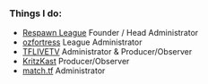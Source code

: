 ### Things I do:

- [Respawn League](https://rsl.tf/) Founder / Head Administrator
- [ozfortress](https://ozfortress.com/) League Administrator
- [TFLIVETV](https://tflive.tv/) Administrator & Producer/Observer
- [KritzKast](https://twitch.tv/KritzKast) Producer/Observer
- [match.tf](https://match.tf/) Administrator
